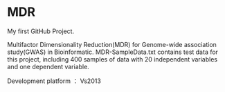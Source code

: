 # MDR
My first GitHub Project.

Multifactor Dimensionality Reduction(MDR) for Genome-wide association study(GWAS) in Bioinformatic.
MDR-SampleData.txt contains test data for this project, including 400 samples of data with 20 independent variables and one dependent variable.

Development platform ： Vs2013

